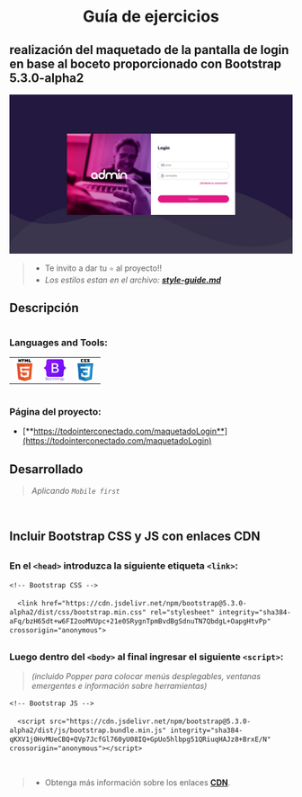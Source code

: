 # <h1 align="center">Guía de ejercicios</h1>

## realización del maquetado de la pantalla de login en base al boceto proporcionado con Bootstrap 5.3.0-alpha2

![ejercicio1-bootstrap.jpg](/assets/images/ejercicio1-bootstrap-min.jpg)

>
> * Te invito a dar tu `⭐` al proyecto!!
> * _Los estilos estan en el archivo: [**style-guide.md**](/style-guide.md)_
>

## Descripción

# <h3 align="left">Languages and Tools:</h3>

<table align="center">
  <tr>
    <td>
      <a href="https://www.w3schools.com/html/" target="_blank">
        <img align="center" src="https://raw.githubusercontent.com/devicons/devicon/master/icons/html5/html5-original-wordmark.svg" alt="html" height="40" width="40"></a>
    </td>
    <td>
      <a href="https://getbootstrap.com" target="_blank">
        <img align="center" src="https://raw.githubusercontent.com/devicons/devicon/master/icons/bootstrap/bootstrap-original-wordmark.svg" alt="bootstrap" height="40" width="40" /></a>
    </td>
    <td>
      <a href="https://www.w3schools.com/css" target="_blank">
        <img align="center" src="https://raw.githubusercontent.com/devicons/devicon/master/icons/css3/css3-original-wordmark.svg" alt="css" height="40" width="40" /></a>
    </td>
  </tr>
</table>


# <h3 align="left">Página del proyecto:</h3>

* [**https://todointerconectado.com/maquetadoLogin**](https://todointerconectado.com/maquetadoLogin)


## Desarrollado 

>
> _Aplicando `Mobile first`_
>

<br>

## Incluir Bootstrap CSS y JS con enlaces CDN

## <h3 align="left">En el `<head>` introduzca la siguiente etiqueta `<link>`:</h3>

```
<!-- Bootstrap CSS -->
  
  <link href="https://cdn.jsdelivr.net/npm/bootstrap@5.3.0-alpha2/dist/css/bootstrap.min.css" rel="stylesheet" integrity="sha384-aFq/bzH65dt+w6FI2ooMVUpc+21e0SRygnTpmBvdBgSdnuTN7QbdgL+OapgHtvPp" crossorigin="anonymous">
```

## <h3 align="left">Luego dentro del `<body>` al final ingresar el siguiente `<script>`:</h3>

> _(incluido Popper para colocar menús desplegables, ventanas emergentes e información sobre herramientas)_

```
<!-- Bootstrap JS -->
  
  <script src="https://cdn.jsdelivr.net/npm/bootstrap@5.3.0-alpha2/dist/js/bootstrap.bundle.min.js" integrity="sha384-qKXV1j0HvMUeCBQ+QVp7JcfGl760yU08IQ+GpUo5hlbpg51QRiuqHAJz8+BrxE/N" crossorigin="anonymous"></script>
```

<br>

> - Obtenga más información sobre los enlaces [**CDN**](https://getbootstrap.com/docs/5.3/getting-started/introduction/#quick-start).

